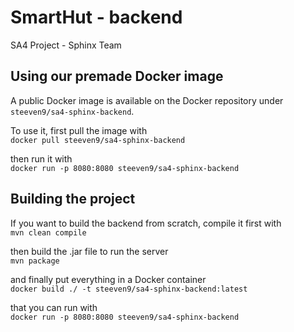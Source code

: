 # SmartHut - backend
SA4 Project - Sphinx Team

## Using our premade Docker image
A public Docker image is available on the Docker repository under `steeven9/sa4-sphinx-backend`.

To use it, first pull the image with\
`docker pull steeven9/sa4-sphinx-backend`

then run it with\
`docker run -p 8080:8080 steeven9/sa4-sphinx-backend`

## Building the project
If you want to build the backend from scratch, compile it first with\
`mvn clean compile`

then build the .jar file to run the server\
`mvn package`

and finally put everything in a Docker container\
`docker build ./ -t steeven9/sa4-sphinx-backend:latest`

that you can run with\
`docker run -p 8080:8080 steeven9/sa4-sphinx-backend`